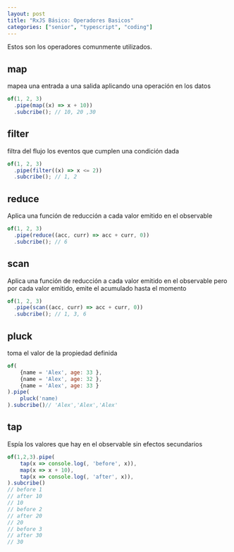 ```yaml
---
layout: post
title: "RxJS Básico: Operadores Basicos"
categories: ["senior", "typescript", "coding"]
---
```


Estos son los operadores comunmente utilizados<!--more-->.

## map

mapea una entrada a una salida aplicando una operación en los datos

```javascript
of(1, 2, 3)
  .pipe(map((x) => x + 10))
  .subcribe(); // 10, 20 ,30
```

## filter

filtra del flujo los eventos que cumplen una condición dada

```javascript
of(1, 2, 3)
  .pipe(filter((x) => x <= 2))
  .subcribe(); // 1, 2
```

## reduce

Aplica una función de reducción a cada valor emitido en el observable

```javascript
of(1, 2, 3)
  .pipe(reduce((acc, curr) => acc + curr, 0))
  .subcribe(); // 6
```

## scan

Aplica una función de reducción a cada valor emitido en el observable pero por cada valor emitido, emite el acumulado hasta el momento

```javascript
of(1, 2, 3)
  .pipe(scan((acc, curr) => acc + curr, 0))
  .subcribe(); // 1, 3, 6
```

## pluck

toma el valor de la propiedad definida

```javascript
of(
    {name = 'Alex', age: 33 },
    {name = 'Alex', age: 32 },
    {name = 'Alex', age: 33 }
).pipe(
    pluck('name)
).subcribe()// 'Alex','Alex','Alex'
```

## tap

Espía los valores que hay en el observable sin efectos secundarios

```javascript
of(1,2,3).pipe(
    tap(x => console.log(, 'before', x)),
    map(x => x + 10),
    tap(x => console.log(, 'after', x)),
).subcribe()
// before 1
// after 10
// 10
// before 2
// after 20
// 20
// before 3
// after 30
// 30
```
